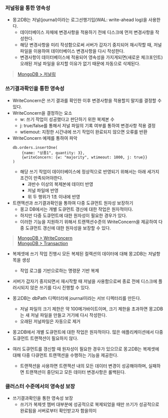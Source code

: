 
### 저널링을 통한 영속성
- 몽고DB는 저널(journal)이라는 로그선행기입(WAL: write-ahead log)을 사용한다.
  - 데이터베이스 자체에 변경사항을 적용하기 전에 디스크에 먼저 변경사항을 작성한다.
  - 해당 변경사항을 미리 작성함으로써 서버가 갑자기 중지되어 재시작할 때, 저널 파일을 이용하여 데이터베이스 변경사항을 다시 작성한다.
  - 변경사항이 데이터베이스에 적용되어 영속성을 가지게되면(새로운 체크포인트) 오래된 저널 파일을 유지할 이유가 없기 때문에 자동으로 삭제된다.

> [MongoDB > 저널링](https://www.mongodb.com/ko-kr/docs/manual/core/journaling/)

### 쓰기결과확인을 통한 영속성
- WriteConcern은 쓰기 결과를 확인한 이후 변경사항을 적용할지 말지를 결정할 수 있다.
- WriteConcern을 결정하는 요소
  - w: 쓰기 작업이 성공했다고 판단하기 위한 복제본 수
  - j: true/false를 통해서 저널 파일의 기록 여부를 통하여 변경사항 적용 결정
  - wtiemout: 지정한 시간내에 쓰기 작업이 완료되지 않으면 오류를 반환
- WriteConcern 예제를 통하여 파악
    ```mongodb
    db.orders.insertOne(
        {name: "상품1", quantity: 3},
        {writeConcern: {w: "majority", wtimeout: 1000, j: true}}
    )
    ```
    - 해당 쓰기 작업이 데이터베이스에 정상적으로 반영되기 위해서는 아래 세가지 조건이 만족되어야한다.
      - 과반수 이상의 복제본에 데이터 반영
      - 저널 파일에 반영
      - 위 두 행위가 1초 이내에 반영
- 트랜잭션과 쓰기결과확인을 통하여 다중 도큐먼트 원자성 보장하기
  - 몽고 DB에서는 개별 도큐먼트 갱신에 대한 작업은 원자적이다.
  - 하지만 다중 도큐먼트에 대한 원자성이 필요한 경우가 있다.
  - 이러한 기능을 지원하기 위해서 트랜잭션수준의 WriteConcern을 제공하여 다중 도큐먼트 갱신에 대한 원자성을 보장할 수 있다.

> [MongoDB > WriteConcern](https://www.mongodb.com/ko-kr/docs/manual/reference/write-concern/) <br/>
> [MongoDB > Transaction](https://www.mongodb.com/ko-kr/docs/manual/core/transactions/)


- 복제셋에 쓰기 작업 진행시 모든 복제된 컬렉션의 데이터에 대해 몽고DB는 저널항목을 생성
  - 작업 로그를 기반으로하는 명령문 기반 복제
- 서버가 갑자기 중지되면서 재시작할 때 저널을 사용함으로써 종료 전에 디스크에 플러시되지 않은 쓰기를 다시 진행할 수 있다.
- 몽고DB는 dbPath 디렉터리에 journal이라는 서브 디렉터리를 만든다.
  - 저널 파일의 크기 제한은 약 100메가바이트이며, 크기 제한을 초과하면 몽고DB는 새 저널 파일을 만들고 거기에 다시 작성한다.
  - 오래된 저널파일은 자동으로 제거

- 몽고DB에서 개별 도큐먼트에 대한 작업은 원자적이다. 많은 애플리케이션에서 다중 도큐먼트 트랜잭션이 필요하지 않다.
- 여러 도큐먼트를 갱신할 때 원자성이 필요한 경우가 있으므로 몽고DB는 복제셋에 대해 다중 다큐먼트 트랜잭션을 수행하는 기능을 제공한다.
  - 트랜잭션을 사용하면 트랜잭션 내의 모든 데이터 변경이 성공해야하며, 실패하면 트랜잭션이 중단되고 모든 데이터 변경사항은 롤백된다.

### 클러스터 수준에서의 영속성 보장

- 쓰기결과확인을 통한 영속성 보장
  - 쓰기가 복제셋 멤버 대부분에 성공적으로 복제되었을 때만 쓰기가 성공적으로 완료됨을 서버로부터 확인받고자 함을의미